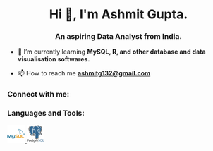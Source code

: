 <h1 align="center">Hi 👋, I'm Ashmit Gupta.</h1>
<h3 align="center">An aspiring Data Analyst from India.</h3>

- 🌱 I’m currently learning **MySQL, R, and other database and data visualisation softwares.**

- 📫 How to reach me **ashmitg132@gmail.com**

<h3 align="left">Connect with me:</h3>
<p align="left">
</p>

<h3 align="left">Languages and Tools:</h3>
<p align="left"> <a href="https://www.mysql.com/" target="_blank" rel="noreferrer"> <img src="https://raw.githubusercontent.com/devicons/devicon/master/icons/mysql/mysql-original-wordmark.svg" alt="mysql" width="40" height="40"/> </a> <a href="https://www.postgresql.org" target="_blank" rel="noreferrer"> <img src="https://raw.githubusercontent.com/devicons/devicon/master/icons/postgresql/postgresql-original-wordmark.svg" alt="postgresql" width="40" height="40"/> </a> </p>
